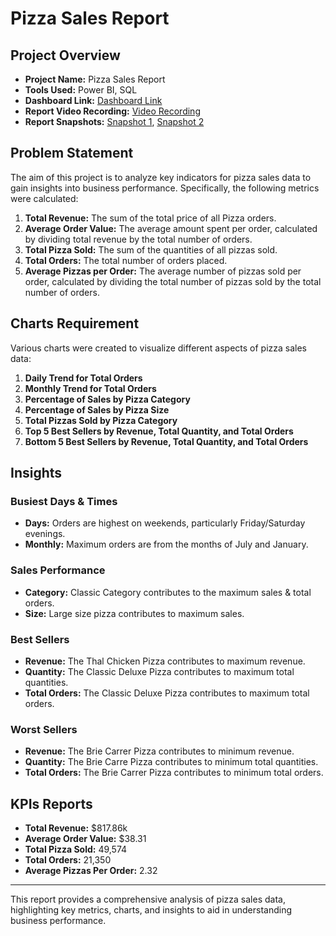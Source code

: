 # Pizza Sales Report

## Project Overview

- **Project Name:** Pizza Sales Report  
- **Tools Used:** Power BI, SQL  
- **Dashboard Link:** [Dashboard Link]([https://klkl.com](https://app.powerbi.com/view?r=eyJrIjoiOWFiN2UyMmEtODJkNS00OGVlLWFjNmEtZDA5MzBhMjA3N2E3IiwidCI6ImRmODY3OWNkLWE4MGUtNDVkOC05OWFjLWM4M2VkN2ZmOTVhMCJ9))  
- **Report Video Recording:** [Video Recording](vdo.com)  
- **Report Snapshots:** [Snapshot 1](http.image1.in), [Snapshot 2](http.image2.in)

## Problem Statement

The aim of this project is to analyze key indicators for pizza sales data to gain insights into business performance. Specifically, the following metrics were calculated:

1. **Total Revenue:** The sum of the total price of all Pizza orders.
2. **Average Order Value:** The average amount spent per order, calculated by dividing total revenue by the total number of orders.
3. **Total Pizza Sold:** The sum of the quantities of all pizzas sold.
4. **Total Orders:** The total number of orders placed.
5. **Average Pizzas per Order:** The average number of pizzas sold per order, calculated by dividing the total number of pizzas sold by the total number of orders.

## Charts Requirement

Various charts were created to visualize different aspects of pizza sales data:

1. **Daily Trend for Total Orders**
2. **Monthly Trend for Total Orders**
3. **Percentage of Sales by Pizza Category**
4. **Percentage of Sales by Pizza Size**
5. **Total Pizzas Sold by Pizza Category**
6. **Top 5 Best Sellers by Revenue, Total Quantity, and Total Orders**
7. **Bottom 5 Best Sellers by Revenue, Total Quantity, and Total Orders**

## Insights

### Busiest Days & Times
- **Days:** Orders are highest on weekends, particularly Friday/Saturday evenings.
- **Monthly:** Maximum orders are from the months of July and January.

### Sales Performance
- **Category:** Classic Category contributes to the maximum sales & total orders.
- **Size:** Large size pizza contributes to maximum sales.

### Best Sellers
- **Revenue:** The Thal Chicken Pizza contributes to maximum revenue.
- **Quantity:** The Classic Deluxe Pizza contributes to maximum total quantities.
- **Total Orders:** The Classic Deluxe Pizza contributes to maximum total orders.

### Worst Sellers
- **Revenue:** The Brie Carrer Pizza contributes to minimum revenue.
- **Quantity:** The Brie Carre Pizza contributes to minimum total quantities.
- **Total Orders:** The Brie Carrer Pizza contributes to minimum total orders.

## KPIs Reports

- **Total Revenue:** $817.86k
- **Average Order Value:** $38.31
- **Total Pizza Sold:** 49,574
- **Total Orders:** 21,350
- **Average Pizzas Per Order:** 2.32

---

This report provides a comprehensive analysis of pizza sales data, highlighting key metrics, charts, and insights to aid in understanding business performance.
